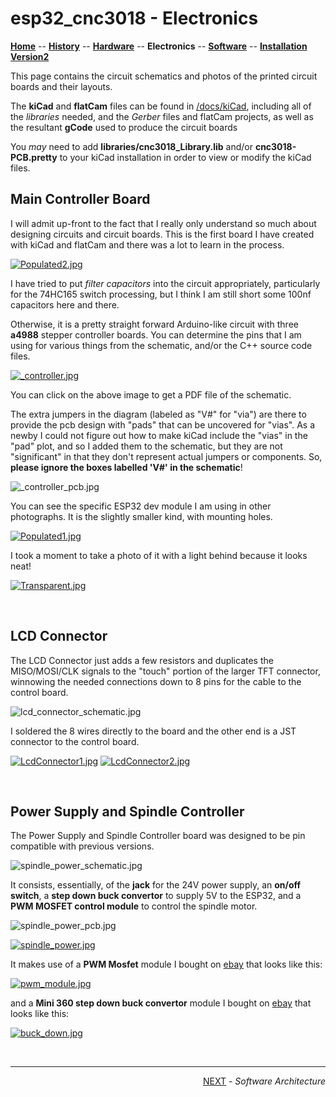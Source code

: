 # esp32_cnc3018 - Electronics

**[Home](readme.md)** --
**[History](history.md)** --
**[Hardware](hardware.md)** --
**Electronics** --
**[Software](software.md)** --
**[Installation](installation.md)**
**[Version2](version2.md)**



This page contains the circuit schematics and photos of the printed
circuit boards and their layouts.

The **kiCad** and **flatCam** files can be found in [/docs/kiCad](kiCad), including
all of the *libraries* needed, and the *Gerber* files and flatCam projects, as well
as the resultant **gCode** used to produce the circuit boards

You *may* need to add **libraries/cnc3018_Library.lib** and/or **cnc3018-PCB.pretty**
to your kiCad installation in order to view or modify the kiCad files.


## Main Controller Board

I will admit up-front to the fact that I really only understand so much
about designing circuits and circuit boards.   This is the first board I
have created with kiCad and flatCam and there was a lot to learn in the
process.

[![Populated2.jpg](images/Populated2.jpg)](images/Populated2_large.jpg)

I have tried to put *filter capacitors* into the circuit appropriately,
particularly for the 74HC165 switch processing, but I think I am still
short some 100nf capacitors here and there.

Otherwise, it is a pretty straight forward Arduino-like circuit
with three **a4988** stepper controller boards.  You can determine
the pins that I am using for various things from the schematic, and/or
the C++ source code files.

[![_controller.jpg](images/_controller.jpg)](images/_controller.pdf)

You can click on the above image to get a PDF file of the schematic.

The extra jumpers in the diagram (labeled as "V#" for "via") are there
to provide the pcb design with "pads" that can be uncovered for "vias".
As a newby I could not figure out how to make kiCad include the "vias" in the
"pad" plot, and so I added them to the schematic, but they are not
"significant" in that they don't represent actual jumpers or components.
So, **please ignore the boxes labelled 'V#' in the schematic**!


![_controller_pcb.jpg](images/_controller_pcb.jpg)

You can see the specific ESP32 dev module I am using in other photographs.
It is the slightly smaller kind, with mounting holes.

[![Populated1.jpg](images/Populated1.jpg)](images/Populated1_large.jpg)

I took a moment to take a photo of it with a light behind because it looks neat!

[![Transparent.jpg](images/Transparent.jpg)](images/Transparent_large.jpg)


<br>

## LCD Connector

The LCD Connector just adds a few resistors and duplicates
the MISO/MOSI/CLK signals to the "touch" portion of the larger
TFT connector, winnowing the needed connections down to 8 pins
for the cable to the control board.

![lcd_connector_schematic.jpg](images/lcd_connector_schematic.jpg)

I soldered the 8 wires directly to the board and the other
end is a JST connector to the control board.

[![LcdConnector1.jpg](images/LcdConnector1.jpg)](images/LcdConnector1_large.jpg)
[![LcdConnector2.jpg](images/LcdConnector2.jpg)](images/LcdConnector2_large.jpg)

<br>

## Power Supply and Spindle Controller

The Power Supply and Spindle Controller board was designed to be pin compatible
with previous versions.

![spindle_power_schematic.jpg](images/spindle_power_schematic.jpg)

It consists, essentially, of the **jack** for the 24V power supply, an
**on/off switch**, a **step down buck convertor** to supply 5V to the
ESP32, and a **PWM MOSFET control module** to control the spindle motor.

![spindle_power_pcb.jpg](images/spindle_power_pcb.jpg)

[![spindle_power.jpg](images/spindle_power.jpg)](images/spindle_power_large.jpg)

It makes use of a **PWM Mosfet** module I bought on
[ebay](https://www.ebay.com/itm/292509712137)
that looks like this:


[![pwm_module.jpg](images/pwm_module.jpg)](images/pwm_module_large.jpg)


and a **Mini 360 step down buck convertor** module I bought on
[ebay](https://www.ebay.com/itm/223048616138)
that looks like this:

[![buck_down.jpg](images/buck_down.jpg)](images/buck_down_large.jpg)


<br>
<hr>
<div style="text-align: right">
<a href='software.md'>NEXT</a><i> - Software Architecture</i>
</div>